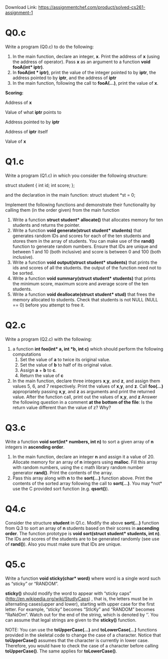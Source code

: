 Download Link: https://assignmentchef.com/product/solved-cs261-assignment-1
<br>
<h1>Q0.c</h1>

Write a program (Q0.c) to do the following:

<ol>

 <li>In the main function, declare an integer, <strong>x</strong>. Print the address of <strong>x</strong> (using the address of operator). Pass <strong>x</strong> as an argument to a function <strong>void fooA(int* iptr)</strong>.</li>

 <li>In <strong>fooA(int * iptr)</strong>, print the value of the integer pointed to by <strong>iptr</strong>, the address pointed to by <strong>iptr</strong>, and the address of <strong>iptr</strong></li>

 <li>In the main function, following the call to <strong>fooA(…)</strong>, print the value of <strong>x</strong>.</li>

</ol>

<strong>Scoring:</strong>

Address of <strong>x</strong>

Value of what <strong>iptr</strong> points to

Address pointed to by <strong>iptr</strong>

Address of <strong>iptr</strong> itself

Value of <strong>x</strong>

<h1>Q1.c</h1>

Write a program (Q1.c) in which you consider the following structure:

struct student {        int id;        int score;   };

and the declaration in the main function: struct student *st = 0;

Implement the following functions and demonstrate their functionality by calling them (in the order given) from the main function

<ol>

 <li>Write a function <strong>struct student* allocate()</strong> that allocates memory for ten students and returns the pointer.</li>

 <li>Write a function <strong>void generate(struct student* students)</strong> that generates random IDs and scores for each of the ten students and stores them in the array of students. You can make use of the <strong>rand() </strong>function to generate random numbers. Ensure that IDs are unique and between 1 and 10 (both inclusive) and score is between 0 and 100 (both inclusive).</li>

 <li>Write a function <strong>void output(struct student* students)</strong> that prints the ids and scores of all the students. the output of the function need not to be sorted.</li>

 <li>Write a function <strong>void summary(struct student* students)</strong> that prints the minimum score, maximum score and average score of the ten students.</li>

 <li>Write a function <strong>void deallocate(struct student* stud)</strong> that frees the memory allocated to students. Check that students is not NULL (NULL == 0) before you attempt to free it.</li>

</ol>

<h1>Q2.c</h1>

Write a program (Q2.c) with the following:

<ol>

 <li>a function <strong>int foo(int* a, int *b, int c)</strong> which should perform the following computations

  <ol>

   <li>Set the value of <strong>a</strong> to twice its original value.</li>

   <li>Set the value of <strong>b</strong> to half of its original value.</li>

   <li>Assign <strong>a</strong> + <strong>b</strong> to <strong>c</strong>.</li>

   <li>Return the value of <strong>c</strong></li>

  </ol></li>

 <li>In the main function, declare three integers <strong>x</strong>,<strong>y</strong>, and <strong>z</strong>, and assign them values 5, 6, and 7 respectively. Print the values of <strong>x</strong>,<strong>y</strong>, and <strong>z</strong>. Call <strong>foo(…)</strong> appropriately passing <strong>x</strong>,<strong>y</strong>, and <strong>z</strong> as arguments and print the returned value. After the function call, print out the values of <strong>x</strong>,<strong>y</strong>, and <strong>z </strong> Answer the following question in a comment <strong>at the bottom of the file</strong>: Is the return value different than the value of z? Why?</li>

</ol>

<h1>Q3.c</h1>

Write a function <strong>void sort(int* numbers, int n)</strong> to sort a given array of <strong>n</strong> integers in <strong>ascending order</strong>.

<ol>

 <li>In the main function, declare an integer <strong>n</strong> and assign it a value of 20. Allocate memory for an array of <strong>n</strong> integers using <strong>malloc</strong>. Fill this array with random numbers, using the c math library random number generator <strong>rand()</strong>. Print the contents of the array.</li>

 <li>Pass this array along with <strong>n</strong> to the <strong>sort(…)</strong> function above. Print the contents of the sorted array following the call to <strong>sort(…)</strong>. You may *not* use the C provided sort function (e.g. <strong>qsort()</strong>).</li>

</ol>

<h1>Q4.c</h1>

Consider the structure <strong>student</strong> in Q1.c. Modify the above <strong>sort(…)</strong> function from Q.3 to sort an array of <strong>n </strong>students based on their scores in <strong>ascending order</strong>. The function prototype is <strong>void sort(struct student* students, int n)</strong>. The IDs and scores of the students are to be generated randomly (see use of <strong>rand()</strong>). Also you must make sure that IDs are unique.

<h1>Q5.c</h1>

Write a function <strong>void sticky(char* word)</strong> where word is a single word such as “sticky” or “RANDOM”.

<strong>sticky()</strong> should modify the word to appear with “sticky caps” (http://en.wikipedia.org/wiki/StudlyCaps) , that is, the letters must be in alternating cases(upper and lower), starting with upper case for the first letter. For example, “sticky” becomes “StIcKy” and “RANDOM” becomes “RaNdOm”. Watch out for the end of the string, which is denoted by ‘ ’. You can assume that legal strings are given to the <strong>sticky()</strong> function.

NOTE: You can use the <strong>toUpperCase(…)</strong> and <strong>toLowerCase(…)</strong> functions provided in the skeletal code to change the case of a character. Notice that <strong>toUpperCase()</strong> assumes that the character is currently in lower case. Therefore, you would have to check the case of a character before calling <strong>toUpperCase()</strong>. The same applies for <strong>toLowerCase()</strong>.